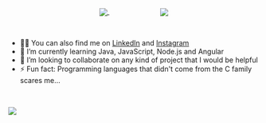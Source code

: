 
<!--
**barbisliboni/barbisliboni** is a ✨ _special_ ✨ repository because its `README.md` (this file) appears on your GitHub profile.-->

<p align = center>
<a href="https://github.com/anuraghazra/github-readme-stats">
      <!-- Change the `github-readme-stats.anuraghazra1.vercel.app` to `github-readme-stats.vercel.app`  -->
      <img align="center" src="https://github-readme-stats.anuraghazra1.vercel.app/api/top-langs/?username=barbisliboni&layout=compact&theme=midnight-purple" />
</a>&nbsp;&nbsp;&nbsp;&nbsp;&nbsp;&nbsp;&nbsp;&nbsp;&nbsp;&nbsp;&nbsp;&nbsp;&nbsp;&nbsp;&nbsp;&nbsp;&nbsp;&nbsp;&nbsp;&nbsp;&nbsp;&nbsp;&nbsp;&nbsp;&nbsp;
<a href="https://github.com/barbisliboni/Java">
<!-- Change the `github-readme-stats.anuraghazra1.vercel.app` to `github-readme-stats.vercel.app`  -->
<img align="center" src="https://github-readme-stats.vercel.app/api/pin/?username=barbisliboni&repo=Generation&theme=midnight-purple" />
</a>   

&nbsp;

- 👨‍💻 You can also find me on [LinkedIn](https://www.linkedin.com/in/b%C3%A1rbara-liboni-guerra-9663451b6/) and [Instagram](https://www.instagram.com/barbisliboni/?hl=pt-br)
- 🌱 I’m currently learning Java, JavaScript, Node.js and Angular
- 👯 I’m looking to collaborate on any kind of project that I would be helpful
- ⚡ Fun fact: Programming languages that didn't come from the C family scares me...

&nbsp;

![](https://cdnb.artstation.com/p/assets/images/images/015/789/605/original/kaitlyn-dougon-sasha-s-window.gif?1549643712)
</p>

 




